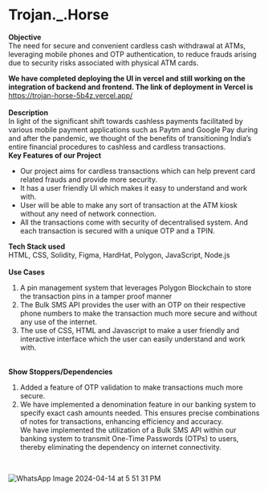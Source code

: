 # Trojan._.Horse
<b>Objective</b><br>
The need for secure and convenient cardless cash withdrawal at ATMs, leveraging mobile phones and OTP authentication, to reduce frauds arising due to security risks associated with physical ATM cards.

<b>We have completed deploying the UI in vercel and still working on the integration of backend and frontend.
The link of deployment in Vercel is</b> https://trojan-horse-5b4z.vercel.app/
<br><br>
<b>Description</b><br>
In light of the significant shift towards cashless payments
facilitated by various mobile payment applications such as Paytm
and Google Pay during and after the pandemic, we thought of the
benefits of transitioning India’s entire financial procedures to
cashless and cardless transactions.
<br>
<b>Key Features of our Project</b><br>
<ul>
  <li>Our project aims for cardless transactions which can help
prevent card related frauds and provide more security.</li>
  <li>It has a user friendly UI which makes it easy to understand
and work with.</li>
  <li>User will be able to make any sort of transaction at the ATM
kiosk without any need of network connection.</li>
  <li>All the transactions come with security of decentralised
system. And each transaction is secured with a unique OTP
and a TPIN.
</li>
  </ul>
<b>Tech Stack used</b><br>  
HTML, CSS, Solidity, Figma, HardHat, Polygon, JavaScript, Node.js
<br><br>
  <b>Use Cases</b><br> 
  <ol>
    <li>A pin management system that leverages Polygon
Blockchain to store the transaction pins in a
tamper proof manner</li>
    <li>The Bulk SMS API provides the user with an OTP
on their respective phone numbers to make the
transaction much more secure and without any use
of the internet.</li>
<li> The use of CSS, HTML and Javascript to make a
user friendly and interactive interface which the
user can easily understand and work with.</li>
  </ol>
  
  <br>
   <b>Show Stoppers/Dependencies</b><br> 
   <ol>
   <li>Added a feature of OTP validation to make
transactions much more secure.</li>
<li> We have implemented a denomination feature in
our banking system to specify exact cash
amounts needed. This ensures precise
combinations of notes for transactions, enhancing
efficiency and accuracy.</li
<li> We have implemented the utilization of a Bulk
SMS API within our banking system to transmit
One-Time Passwords (OTPs) to users, thereby
eliminating the dependency on internet
connectivity.</li>
     </ol><br>
     
     
![WhatsApp Image 2024-04-14 at 5 51 31 PM](https://github.com/leishaaa14/Trojan._.Horse/assets/158585383/1a8786fd-b347-4d98-bad4-ff4fee0027a0)

